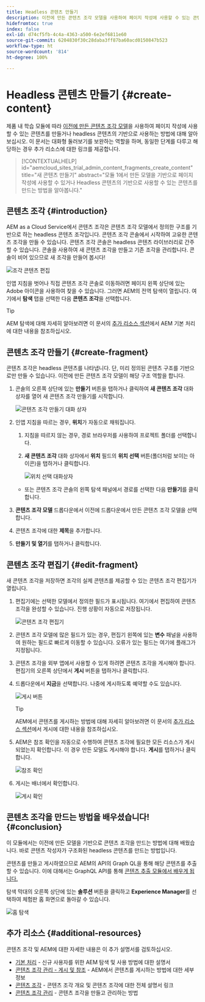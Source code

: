 ```yaml
---
title: Headless 콘텐츠 만들기
description: 이전에 만든 콘텐츠 조각 모델을 사용하여 페이지 작성에 사용할 수 있는 콘텐츠를 만들거나 headless 콘텐츠의 기반으로 사용할 수 있습니다.
hidefromtoc: true
index: false
exl-id: d74cf5fb-4c4a-4363-a500-6e2ef6811e60
source-git-commit: 6204830f30c28daba3ff87ba60acd0150847b523
workflow-type: ht
source-wordcount: '814'
ht-degree: 100%

---
```


# Headless 콘텐츠 만들기 {#create-content}

제품 내 학습 모듈에 따라 [이전에 만든 콘텐츠 조각 모델](content-structure.md)을 사용하여 페이지 작성에 사용할 수 있는 콘텐츠를 만들거나 headless 콘텐츠의 기반으로 사용하는 방법에 대해 알아보십시오. 이 문서는 대화형 둘러보기를 보완하는 역할을 하며, 동일한 단계를 다루고 해당하는 경우 추가 리소스에 대한 링크를 제공합니다.

>[!CONTEXTUALHELP]
>id="aemcloud_sites_trial_admin_content_fragments_create_content"
>title="새 콘텐츠 만들기"
>abstract="모듈 1에서 만든 모델을 기반으로 페이지 작성에 사용할 수 있거나 Headless 콘텐츠의 기반으로 사용할 수 있는 콘텐츠를 만드는 방법을 알아봅니다."

## 콘텐츠 조각 {#introduction}

AEM as a Cloud Service에서 콘텐츠 조각은 콘텐츠 조각 모델에서 정의한 구조를 기반으로 하는 headless 콘텐츠 조각입니다. 콘텐츠 조각 콘솔에서 시작하여 고유한 콘텐츠 조각을 만들 수 있습니다. 콘텐츠 조각 콘솔은 headless 콘텐츠 라이브러리로 간주할 수 있습니다. 콘솔을 사용하여 새 콘텐츠 조각을 만들고 기존 조각을 관리합니다. 콘솔이 비어 있으므로 새 조각을 만들어 봅시다!

![조각 콘텐츠 편집](assets/create-content/content-fragment-console.png)

인앱 지침을 벗어나 직접 콘텐츠 조각 콘솔로 이동하려면 페이지 왼쪽 상단에 있는 Adobe 아이콘을 사용하여 찾을 수 있습니다. 그러면 AEM의 전역 탐색이 열립니다. 여기에서 **탐색** 탭을 선택한 다음 **콘텐츠 조각**&#x200B;을 선택합니다.

>[!TIP]
>
>AEM 탐색에 대해 자세히 알아보려면 이 문서의 [추가 리소스 섹션](#additional-resources)에서 AEM 기본 처리에 대한 내용을 참조하십시오.

## 콘텐츠 조각 만들기 {#create-fragment}

콘텐츠 조각은 headless 콘텐츠를 나타냅니다. 단, 미리 정의된 콘텐츠 구조를 기반으로만 만들 수 있습니다. 이전에 만든 콘텐츠 조각 모델이 해당 구조 역할을 합니다.

1. 콘솔의 오른쪽 상단에 있는 **만들기** 버튼을 탭하거나 클릭하여 **새 콘텐츠 조각** 대화 상자를 열어 새 콘텐츠 조각 만들기를 시작합니다.

   ![콘텐츠 조각 만들기 대화 상자](assets/create-content/create-content-fragment.png)

1. 인앱 지침을 따르는 경우, **위치**&#x200B;가 자동으로 채워집니다.

   1. 지침을 따르지 않는 경우, 경로 브라우저를 사용하여 프로젝트 폴더를 선택합니다.

   1. **새 콘텐츠 조각** 대화 상자에서 **위치** 필드의 **위치 선택** 버튼(폴더처럼 보이는 아이콘)을 탭하거나 클릭합니다.

      ![위치 선택 대화상자](assets/create-content/choose-location.png)
   * 또는 콘텐츠 조각 콘솔의 왼쪽 탐색 패널에서 경로를 선택한 다음 **만들기**&#x200B;를 클릭합니다.


1. **콘텐츠 조각 모델** 드롭다운에서 이전에 드롭다운에서 만든 콘텐츠 조각 모델을 선택합니다.

1. 콘텐츠 조각에 대한 **제목**&#x200B;을 추가합니다.

1. **만들기 및 열기**&#x200B;를 탭하거나 클릭합니다.

## 콘텐츠 조각 편집기 {#edit-fragment}

새 콘텐츠 조각을 저장하면 조각의 실제 콘텐츠를 제공할 수 있는 콘텐츠 조각 편집기가 열립니다.

1. 편집기에는 선택한 모델에서 정의한 필드가 표시됩니다. 여기에서 편집하여 콘텐츠 조각을 완성할 수 있습니다. 진행 상황이 자동으로 저장됩니다.

   ![콘텐츠 조각 편집기](assets/create-content/content-fragment-editor.png)

1. 콘텐츠 조각 모델에 많은 필드가 있는 경우, 편집기 왼쪽에 있는 **변수** 패널을 사용하여 원하는 필드로 빠르게 이동할 수 있습니다. 오류가 있는 필드는 여기에 플래그가 지정됩니다.

1. 콘텐츠 조각을 외부 앱에서 사용할 수 있게 하려면 콘텐츠 조각을 게시해야 합니다. 편집기의 오른쪽 상단에서 **게시** 버튼을 탭하거나 클릭합니다.

1. 드롭다운에서 **지금**&#x200B;을 선택합니다. 나중에 게시하도록 예약할 수도 있습니다.

   ![게시 버튼](assets/create-content/publish.png)

   >[!TIP]
   >
   >AEM에서 콘텐츠를 게시하는 방법에 대해 자세히 알아보려면 이 문서의 [추가 리소스 섹션](#additional-resources)에서 게시에 대한 내용을 참조하십시오.

1. AEM은 참조 확인을 자동으로 수행하여 콘텐츠 조각에 필요한 모든 리소스가 게시되었는지 확인합니다. 이 경우 만든 모델도 게시해야 합니다. **게시**&#x200B;를 탭하거나 클릭합니다.

   ![참조 확인](assets/create-content/references.png)

1. 게시는 배너에서 확인합니다.

   ![게시 확인](assets/create-content/publish-confirm.png)

## 콘텐츠 조각을 만드는 방법을 배우셨습니다! {#conclusion}

이 모듈에서는 이전에 만든 모델을 기반으로 콘텐츠 조각을 만드는 방법에 대해 배웠습니다. 바로 콘텐츠 작성자가 구조화된 headless 콘텐츠를 만드는 방법입니다.

콘텐츠를 만들고 게시하였으므로 AEM의 API의 Graph QL을 통해 해당 콘텐츠를 추출할 수 있습니다. 이에 대해서는 GraphQL API를 통해 [콘텐츠 추출 모듈에서 배우게 됩니다.](extract-content.md)

탐색 막대의 오른쪽 상단에 있는 **솔루션** 버튼을 클릭하고 **Experience Manager**&#x200B;를 선택하여 체험판 홈 화면으로 돌아갈 수 있습니다.

![홈 탐색](assets/create-content/home.png)

## 추가 리소스 {#additional-resources}

콘텐츠 조각 및 AEM에 대한 자세한 내용은 이 추가 설명서를 검토하십시오.

* [기본 처리](/help/sites-cloud/authoring/getting-started/basic-handling.md) - 신규 사용자를 위한 AEM 탐색 및 사용 방법에 대한 설명서
* [콘텐츠 조각 관리 - 게시 및 참조](/help/assets/content-fragments/content-fragments-managing.md#publishing-and-referencing-a-fragment) - AEM에서 콘텐츠를 게시하는 방법에 대한 세부 정보
* [콘텐츠 조각](/help/assets/content-fragments/content-fragments.md) - 콘텐츠 조각 개요 및 콘텐츠 조각에 대한 전체 설명서 링크
* [콘텐츠 조각 관리](/help/assets/content-fragments/content-fragments-managing.md) - 콘텐츠 조각을 만들고 관리하는 방법
